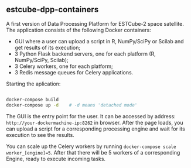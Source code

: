 ## estcube-dpp-containers
A first version of Data Processing Platform for ESTCube-2 space satellite. The application consists of the following Docker containers:
- GUI where a user can upload a script in R, NumPy/SciPy or Scilab and get results of its execution;
- 3 Python Flask backend servers, one for each platform (R, NumPy/SciPy, Scilab);
- 3 Celery workers, one for each platform;
- 3 Redis message queues for Celery applications.

Starting the aplication:
```bash

docker-compose build
docker-compose up -d 	# -d means 'detached mode'

```

The GUI is the entry point for the user. It can be accessed by address: `http://your-dockermachine-ip:8262` in browser. After the page loads, you can upload a script for a corresponding processing engine and wait for its execution to see the results.

You can scale up the Celery workers by running `docker-compose scale worker_[engine]=5`. After that there will be 5 workers of a corresponding Engine, ready to execute incoming tasks. 
